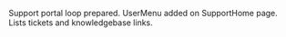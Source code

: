Support portal loop prepared.
UserMenu added on SupportHome page.
Lists tickets and knowledgebase links.
